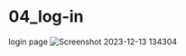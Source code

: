 # 04_log-in
 login page
![Screenshot 2023-12-13 134304](https://github.com/Jeel1312/04_log-in/assets/153166867/a56484ac-a935-4f18-afc9-280afe7b6692)
